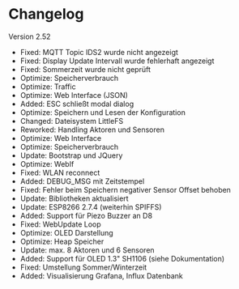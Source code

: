 # Changelog

Version 2.52

- Fixed:    MQTT Topic IDS2 wurde nicht angezeigt
- Fixed:    Display Update Intervall wurde fehlerhaft angezeigt
- Fixed:    Sommerzeit wurde nicht geprüft
- Optimize: Speicherverbrauch
- Optimize: Traffic
- Optimize: Web Interface (JSON)
- Added:    ESC schließt modal dialog
- Optimize: Speichern und Lesen der Konfiguration
- Changed:  Dateisystem LittleFS
- Reworked: Handling Aktoren und Sensoren
- Optimize: Web Interface
- Optimize: Speicherverbrauch
- Update:   Bootstrap und JQuery
- Optimize: WebIf
- Fixed:    WLAN reconnect
- Added:    DEBUG_MSG mit Zeitstempel
- Fixed:    Fehler beim Speichern negativer Sensor Offset behoben
- Update:   Bibliotheken aktualisiert
- Update:   ESP8266 2.7.4 (weiterhin SPIFFS)
- Added:    Support für Piezo Buzzer an D8
- Fixed:    WebUpdate Loop
- Optimize: OLED Darstellung
- Optimize: Heap Speicher
- Update:   max. 8 Aktoren und 6 Sensoren
- Added:    Support für OLED 1.3" SH1106 (siehe Dokumentation)
- Fixed:    Umstellung Sommer/Winterzeit
- Added:    Visualisierung Grafana, Influx Datenbank
